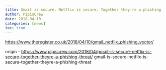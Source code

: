 ```yaml
---
title: Gmail is secure. Netflix is secure. Together they-re a phishing threat
author: PipisCrew
date: 2018-04-10
categories: [news]
toc: true
---
```


https://www.theregister.co.uk/2018/04/10/gmail_netflix_phishing_vector/

origin - https://www.pipiscrew.com/2018/04/gmail-is-secure-netflix-is-secure-together-theyre-a-phishing-threat/ gmail-is-secure-netflix-is-secure-together-theyre-a-phishing-threat